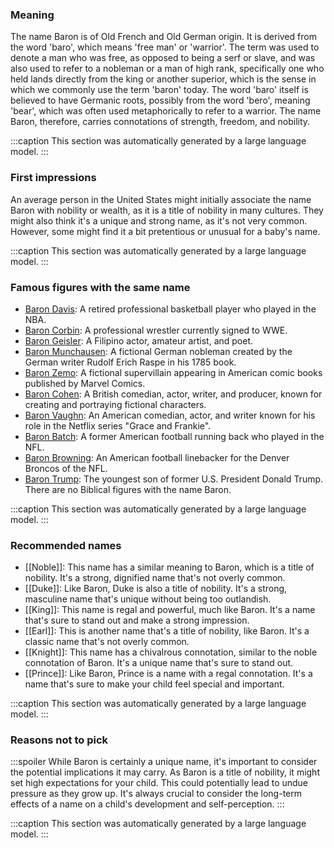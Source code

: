 ### Meaning
The name Baron is of Old French and Old German origin. It is derived from the word 'baro', which means 'free man' or 'warrior'. The term was used to denote a man who was free, as opposed to being a serf or slave, and was also used to refer to a nobleman or a man of high rank, specifically one who held lands directly from the king or another superior, which is the sense in which we commonly use the term 'baron' today. The word 'baro' itself is believed to have Germanic roots, possibly from the word 'bero', meaning 'bear', which was often used metaphorically to refer to a warrior. The name Baron, therefore, carries connotations of strength, freedom, and nobility.

:::caption
This section was automatically generated by a large language model.
:::

### First impressions
An average person in the United States might initially associate the name Baron with nobility or wealth, as it is a title of nobility in many cultures. They might also think it's a unique and strong name, as it's not very common. However, some might find it a bit pretentious or unusual for a baby's name.

:::caption
This section was automatically generated by a large language model.
:::

### Famous figures with the same name
- [Baron Davis](https://en.wikipedia.org/wiki/Baron_Davis): A retired professional basketball player who played in the NBA.
- [Baron Corbin](https://en.wikipedia.org/wiki/Baron_Corbin): A professional wrestler currently signed to WWE.
- [Baron Geisler](https://en.wikipedia.org/wiki/Baron_Geisler): A Filipino actor, amateur artist, and poet.
- [Baron Munchausen](https://en.wikipedia.org/wiki/Baron_Munchausen): A fictional German nobleman created by the German writer Rudolf Erich Raspe in his 1785 book.
- [Baron Zemo](https://en.wikipedia.org/wiki/Baron_Zemo): A fictional supervillain appearing in American comic books published by Marvel Comics.
- [Baron Cohen](https://en.wikipedia.org/wiki/Baron_Cohen): A British comedian, actor, writer, and producer, known for creating and portraying fictional characters.
- [Baron Vaughn](https://en.wikipedia.org/wiki/Baron_Vaughn): An American comedian, actor, and writer known for his role in the Netflix series "Grace and Frankie".
- [Baron Batch](https://en.wikipedia.org/wiki/Baron_Batch): A former American football running back who played in the NFL.
- [Baron Browning](https://en.wikipedia.org/wiki/Baron_Browning): An American football linebacker for the Denver Broncos of the NFL.
- [Baron Trump](https://en.wikipedia.org/wiki/Baron_Trump): The youngest son of former U.S. President Donald Trump.
There are no Biblical figures with the name Baron.

:::caption
This section was automatically generated by a large language model.
:::

### Recommended names
- [[Noble]]: This name has a similar meaning to Baron, which is a title of nobility. It's a strong, dignified name that's not overly common.
- [[Duke]]: Like Baron, Duke is also a title of nobility. It's a strong, masculine name that's unique without being too outlandish.
- [[King]]: This name is regal and powerful, much like Baron. It's a name that's sure to stand out and make a strong impression.
- [[Earl]]: This is another name that's a title of nobility, like Baron. It's a classic name that's not overly common.
- [[Knight]]: This name has a chivalrous connotation, similar to the noble connotation of Baron. It's a unique name that's sure to stand out.
- [[Prince]]: Like Baron, Prince is a name with a regal connotation. It's a name that's sure to make your child feel special and important.

:::caption
This section was automatically generated by a large language model.
:::

### Reasons not to pick
:::spoiler
While Baron is certainly a unique name, it's important to consider the potential implications it may carry. As Baron is a title of nobility, it might set high expectations for your child. This could potentially lead to undue pressure as they grow up. It's always crucial to consider the long-term effects of a name on a child's development and self-perception.
:::

:::caption
This section was automatically generated by a large language model.
:::
